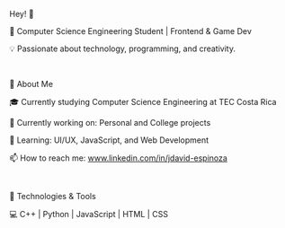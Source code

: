 Hey! 👋

🚀 Computer Science Engineering Student | Frontend & Game Dev

💡 Passionate about technology, programming, and creativity.

  <!-- Esto crea un espacio vacío entre los párrafos -->

🔹 About Me

🎓 Currently studying Computer Science Engineering at TEC Costa Rica

🔭 Currently working on: Personal and College projects

🌱 Learning: UI/UX, JavaScript, and Web Development

📫 How to reach me: www.linkedin.com/in/jdavid-espinoza

  <!-- Esto crea un espacio vacío entre los párrafos -->

🔹 Technologies & Tools

💻 C++ | Python | JavaScript | HTML | CSS

<!--
**jdavidespinoza05/jdavidespinoza05** is a ✨ _special_ ✨ repository because its `README.md` (this file) appears on your GitHub profile.

Here are some ideas to get you started:

- 🔭 I’m currently working on ...
- 🌱 I’m currently learning ...
- 👯 I’m looking to collaborate on ...
- 🤔 I’m looking for help with ...
- 💬 Ask me about ...
- 📫 How to reach me: ...
- 😄 Pronouns: ...
- ⚡ Fun fact: ...
-->
